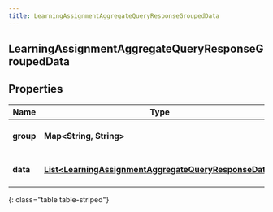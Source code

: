 ```yaml
---
title: LearningAssignmentAggregateQueryResponseGroupedData
---
```


## LearningAssignmentAggregateQueryResponseGroupedData

## Properties

| Name      | Type                                                                                                                                 | Description                    | Notes      |
| --------- | ------------------------------------------------------------------------------------------------------------------------------------ | ------------------------------ | ---------- |
| **group** | <!----><!---->**Map&lt;String, String&gt;**<!---->                                                                                   | The group values for this data | [optional] |
| **data**  | <!----><!---->[**List&lt;LearningAssignmentAggregateQueryResponseData&gt;**](LearningAssignmentAggregateQueryResponseData.md)<!----> | The metrics in this group      | [optional] |

{: class="table table-striped"}
